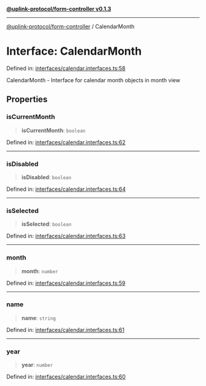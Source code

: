 [**@uplink-protocol/form-controller v0.1.3**](../README.md)

***

[@uplink-protocol/form-controller](../globals.md) / CalendarMonth

# Interface: CalendarMonth

Defined in: [interfaces/calendar.interfaces.ts:58](https://github.com/jmkcoder/uplink-protocol-calendar/blob/b7ce0ea27c5f5fc885d8d11198b3335a1464aa83/src/interfaces/calendar.interfaces.ts#L58)

CalendarMonth - Interface for calendar month objects in month view

## Properties

### isCurrentMonth

> **isCurrentMonth**: `boolean`

Defined in: [interfaces/calendar.interfaces.ts:62](https://github.com/jmkcoder/uplink-protocol-calendar/blob/b7ce0ea27c5f5fc885d8d11198b3335a1464aa83/src/interfaces/calendar.interfaces.ts#L62)

***

### isDisabled

> **isDisabled**: `boolean`

Defined in: [interfaces/calendar.interfaces.ts:64](https://github.com/jmkcoder/uplink-protocol-calendar/blob/b7ce0ea27c5f5fc885d8d11198b3335a1464aa83/src/interfaces/calendar.interfaces.ts#L64)

***

### isSelected

> **isSelected**: `boolean`

Defined in: [interfaces/calendar.interfaces.ts:63](https://github.com/jmkcoder/uplink-protocol-calendar/blob/b7ce0ea27c5f5fc885d8d11198b3335a1464aa83/src/interfaces/calendar.interfaces.ts#L63)

***

### month

> **month**: `number`

Defined in: [interfaces/calendar.interfaces.ts:59](https://github.com/jmkcoder/uplink-protocol-calendar/blob/b7ce0ea27c5f5fc885d8d11198b3335a1464aa83/src/interfaces/calendar.interfaces.ts#L59)

***

### name

> **name**: `string`

Defined in: [interfaces/calendar.interfaces.ts:61](https://github.com/jmkcoder/uplink-protocol-calendar/blob/b7ce0ea27c5f5fc885d8d11198b3335a1464aa83/src/interfaces/calendar.interfaces.ts#L61)

***

### year

> **year**: `number`

Defined in: [interfaces/calendar.interfaces.ts:60](https://github.com/jmkcoder/uplink-protocol-calendar/blob/b7ce0ea27c5f5fc885d8d11198b3335a1464aa83/src/interfaces/calendar.interfaces.ts#L60)
